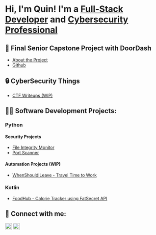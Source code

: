 <h1>Hi, I'm Quin! I'm a <a href="https://github.com/quin-baebler"> Full-Stack Developer</a> and <a href="https://www.linkedin.com/in/quin-baebler">Cybersecurity Professional</a></h1>


<h2>📖 Final Senior Capstone Project with DoorDash </h2>
<ul>
  <li><a href="https://ischool.uw.edu/capstone/projects/2024/mass-delivery-integration-doordash">About the Project</a></li>
  <li><a href="https://github.com/quin-baebler/TurboTaste">Github</a></li>
</ul>

<h2>🔒 CyberSecurity Things </h2>
 <ul>
   <li><a href="https://github.com/quin-baebler/CTF-Writeups">CTF Writeups (WIP)</a></li> 
 </ul>
<h2>👨‍💻 Software Development Projects:</h2>
<h3>Python</h3>
<h4>Security Projects</h3>
   <ul>
      <li><a href="https://github.com/quin-baebler/FileIntegrityMonitor">File Integrity Monitor</a></li>
      <li><a href="https://github.com/quin-baebler/PortScanner">Port Scanner</a></li>
    </ul>
<h4>Automation Projects (WIP)</h3>
  <ul>
      <li><a href="https://github.com/quin-baebler/WhenShouldILeave">WhenShouldILeave - Travel Time to Work </a></li>
  </ul>

  <h3>Kotlin</h3>
  <ul>
      <li><a href="https://github.com/quin-baebler/FoodHub">FoodHub - Calorie Tracker using FatSecret API</a></li>
    </ul>

<h2> 🤳 Connect with me:</h2>

<a href="https://www.linkedin.com/in/quin-baebler">
  <img align="left" alt="QuinBaebler | LinkedIn" width="22px" src="https://cdn.jsdelivr.net/npm/simple-icons@v3/icons/linkedin.svg" />
</a>
<a href="mailto:qbaebler19@gmail.com">
  <img align="left" alt="QuinBaebler | Gmail" width="22px" src="https://cdn.jsdelivr.net/npm/simple-icons@3.13.0/icons/gmail.svg" />
</a>

